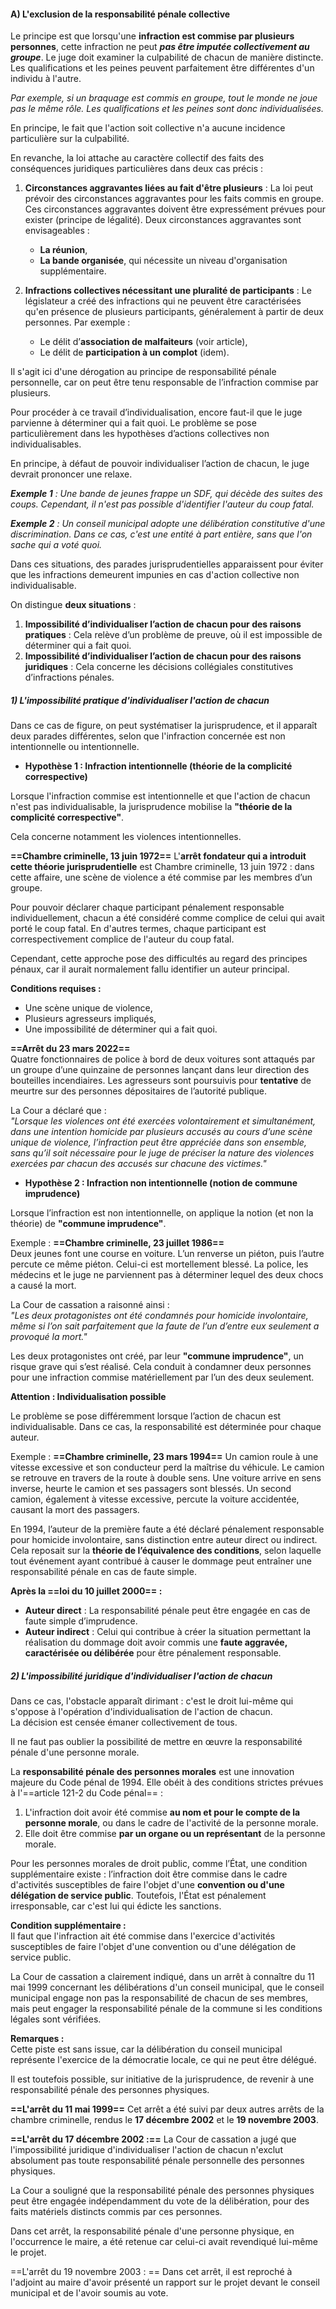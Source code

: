 #### A) L'exclusion de la responsabilité pénale collective

Le principe est que lorsqu'une **infraction est commise par plusieurs personnes**, cette infraction ne peut ***pas être imputée collectivement au groupe***. Le juge doit examiner la culpabilité de chacun de manière distincte. Les qualifications et les peines peuvent parfaitement être différentes d'un individu à l'autre.

*Par exemple, si un braquage est commis en groupe, tout le monde ne joue pas le même rôle. Les qualifications et les peines sont donc individualisées.*

En principe, le fait que l'action soit collective n'a aucune incidence particulière sur la culpabilité.

En revanche, la loi attache au caractère collectif des faits des conséquences juridiques particulières dans deux cas précis :

1. **Circonstances aggravantes liées au fait d'être plusieurs** : La loi peut prévoir des circonstances aggravantes pour les faits commis en groupe. Ces circonstances aggravantes doivent être expressément prévues pour exister (principe de légalité). Deux circonstances aggravantes sont envisageables :
    - **La réunion**,
    - **La bande organisée**, qui nécessite un niveau d'organisation supplémentaire.

2. **Infractions collectives nécessitant une pluralité de participants** : Le législateur a créé des infractions qui ne peuvent être caractérisées qu'en présence de plusieurs participants, généralement à partir de deux personnes. Par exemple :
    - Le délit d’**association de malfaiteurs** (voir article),
    - Le délit de **participation à un complot** (idem).

Il s'agit ici d'une dérogation au principe de responsabilité pénale personnelle, car on peut être tenu responsable de l’infraction commise par plusieurs.

Pour procéder à ce travail d’individualisation, encore faut-il que le juge parvienne à déterminer qui a fait quoi. Le problème se pose particulièrement dans les hypothèses d’actions collectives non individualisables.

En principe, à défaut de pouvoir individualiser l’action de chacun, le juge devrait prononcer une relaxe.

***Exemple 1** : Une bande de jeunes frappe un SDF, qui décède des suites des coups. Cependant, il n'est pas possible d'identifier l'auteur du coup fatal.*

***Exemple 2** : Un conseil municipal adopte une délibération constitutive d'une discrimination. Dans ce cas, c'est une entité à part entière, sans que l'on sache qui a voté quoi.*

Dans ces situations, des parades jurisprudentielles apparaissent pour éviter que les infractions demeurent impunies en cas d'action collective non individualisable.

On distingue **deux situations** :
1. **Impossibilité d’individualiser l’action de chacun pour des raisons pratiques** : Cela relève d’un problème de preuve, où il est impossible de déterminer qui a fait quoi.
2. **Impossibilité d’individualiser l’action de chacun pour des raisons juridiques** : Cela concerne les décisions collégiales constitutives d’infractions pénales.

##### 1) L'impossibilité pratique d'individualiser l'action de chacun

Dans ce cas de figure, on peut systématiser la jurisprudence, et il apparaît deux parades différentes, selon que l'infraction concernée est non intentionnelle ou intentionnelle.

- **Hypothèse 1 : Infraction intentionnelle (théorie de la complicité correspective)**

Lorsque l'infraction commise est intentionnelle et que l'action de chacun n'est pas individualisable, la jurisprudence mobilise la **"théorie de la complicité correspective"**.

Cela concerne notamment les violences intentionnelles.  

**==Chambre criminelle, 13 juin 1972==**
L'**arrêt fondateur qui a introduit cette théorie jurisprudentielle** est Chambre criminelle, 13 juin 1972 : dans cette affaire, une scène de violence a été commise par les membres d’un groupe. 

Pour pouvoir déclarer chaque participant pénalement responsable individuellement, chacun a été considéré comme complice de celui qui avait porté le coup fatal. En d'autres termes, chaque participant est correspectivement complice de l'auteur du coup fatal.

Cependant, cette approche pose des difficultés au regard des principes pénaux, car il aurait normalement fallu identifier un auteur principal.

**Conditions requises :**
- Une scène unique de violence,
- Plusieurs agresseurs impliqués,
- Une impossibilité de déterminer qui a fait quoi.

**==Arrêt du 23 mars 2022==**  
Quatre fonctionnaires de police à bord de deux voitures sont attaqués par un groupe d’une quinzaine de personnes lançant dans leur direction des bouteilles incendiaires. Les agresseurs sont poursuivis pour **tentativ<u></u>e** de meurtre sur des personnes dépositaires de l’autorité publique.

La Cour a déclaré que :  
_"Lorsque les violences ont été exercées volontairement et simultanément, dans une intention homicide par plusieurs accusés au cours d’une scène unique de violence, l’infraction peut être appréciée dans son ensemble, sans qu’il soit nécessaire pour le juge de préciser la nature des violences exercées par chacun des accusés sur chacune des victimes."_

- **Hypothèse 2 : Infraction non intentionnelle (notion de commune imprudence)**

Lorsque l’infraction est non intentionnelle, on applique la notion (et non la théorie) de **"commune imprudence"**.

Exemple : **==Chambre criminelle, 23 juillet 1986==**  
Deux jeunes font une course en voiture. L’un renverse un piéton, puis l’autre percute ce même piéton. Celui-ci est mortellement blessé. La police, les médecins et le juge ne parviennent pas à déterminer lequel des deux chocs a causé la mort.

La Cour de cassation a raisonné ainsi :  
_"Les deux protagonistes ont été condamnés pour homicide involontaire, même si l’on sait parfaitement que la faute de l’un d’entre eux seulement a provoqué la mort."_

Les deux protagonistes ont créé, par leur **"commune imprudence"**, un risque grave qui s’est réalisé. Cela conduit à condamner deux personnes pour une infraction commise matériellement par l’un des deux seulement.

**Attention : Individualisation possible**

Le problème se pose différemment lorsque l’action de chacun est individualisable. Dans ce cas, la responsabilité est déterminée pour chaque auteur.

Exemple : **==Chambre criminelle, 23 mars 1994==**
Un camion roule à une vitesse excessive et son conducteur perd la maîtrise du véhicule. Le camion se retrouve en travers de la route à double sens. Une voiture arrive en sens inverse, heurte le camion et ses passagers sont blessés. Un second camion, également à vitesse excessive, percute la voiture accidentée, causant la mort des passagers.

En 1994, l’auteur de la première faute a été déclaré pénalement responsable pour homicide involontaire, sans distinction entre auteur direct ou indirect. Cela reposait sur la **théorie de l’équivalence des conditions**, selon laquelle tout événement ayant contribué à causer le dommage peut entraîner une responsabilité pénale en cas de faute simple.

**Après la ==loi du 10 juillet 2000== :**
- **Auteur direct** : La responsabilité pénale peut être engagée en cas de faute simple d’imprudence.
- **Auteur indirect** : Celui qui contribue à créer la situation permettant la réalisation du dommage doit avoir commis une **faute aggravée, caractérisée ou délibérée** pour être pénalement responsable.

##### 2) L'impossibilité juridique d'individualiser l'action de chacun

Dans ce cas, l'obstacle apparaît dirimant : c'est le droit lui-même qui s'oppose à l'opération d'individualisation de l'action de chacun.  
La décision est censée émaner collectivement de tous.

Il ne faut pas oublier la possibilité de mettre en œuvre la responsabilité pénale d'une personne morale.

La **responsabilité pénale des personnes morales** est une innovation majeure du Code pénal de 1994. Elle obéit à des conditions strictes prévues à l'==article 121-2 du Code pénal== :
1. L'infraction doit avoir été commise **au nom et pour le compte de la personne morale**, ou dans le cadre de l'activité de la personne morale.
2. Elle doit être commise **par un organe ou un représentant** de la personne morale.

Pour les personnes morales de droit public, comme l’État, une condition supplémentaire existe : l’infraction doit être commise dans le cadre d'activités susceptibles de faire l'objet d'une **convention ou d'une délégation de service public**. Toutefois, l'État est pénalement irresponsable, car c'est lui qui édicte les sanctions.

**Condition supplémentaire :**  
Il faut que l'infraction ait été commise dans l'exercice d'activités susceptibles de faire l'objet d'une convention ou d'une délégation de service public.

La Cour de cassation a clairement indiqué, dans un arrêt à connaître du 11 mai 1999 concernant les délibérations d'un conseil municipal, que le conseil municipal engage non pas la responsabilité de chacun de ses membres, mais peut engager la responsabilité pénale de la commune si les conditions légales sont vérifiées.

**Remarques :**  
Cette piste est sans issue, car la délibération du conseil municipal représente l'exercice de la démocratie locale, ce qui ne peut être délégué.

Il est toutefois possible, sur initiative de la jurisprudence, de revenir à une responsabilité pénale des personnes physiques.

**==L'arrêt du 11 mai 1999==**
Cet arrêt a été suivi par deux autres arrêts de la chambre criminelle, rendus le **17 décembre 2002** et le **19 novembre 2003**.

**==L'arrêt du 17 décembre 2002 :==**
La Cour de cassation a jugé que l'impossibilité juridique d'individualiser l'action de chacun n'exclut absolument pas toute responsabilité pénale personnelle des personnes physiques.  

La Cour a souligné que la responsabilité pénale des personnes physiques peut être engagée indépendamment du vote de la délibération, pour des faits matériels distincts commis par ces personnes.

Dans cet arrêt, la responsabi<u></u>lité pénale d'une personne physique, en l'occurrence le maire, a été retenue car celui-ci avait revendiqué lui-même le projet.

==L'arrêt du 19 novembre 2003 :  ==
Dans cet arrêt, il est reproché à l'adjoint au maire d'avoir présenté un rapport sur le projet devant le conseil municipal et de l'avoir soumis au vote.
